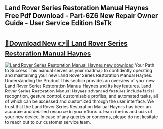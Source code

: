 ## Land Rover Series Restoration Manual Haynes Free Pdf Download - Part-6Z6 New Repair Owner Guide - User Service Edition ISeTk

# <h2><a href="http://bc89240.oget.top/?id=Land+Rover+Series+Restoration+Manual+Haynes">🔗Download New 👉🔴 Land Rover Series Restoration Manual Haynes</a></h2>

[![Land Rover Series Restoration Manual Haynes new download](https://i.imgur.com/5g1atiW.png)](http://bc89240.oget.top/?id=Land+Rover+Series+Restoration+Manual+Haynes)
Your Path to Success This manual serves as your roadmap to confidently operating and maintaining your new Land Rover Series Restoration Manual Haynes. Understanding the Product This section provides an overview of your new Land Rover Series Restoration Manual Haynes and its key features. Land Rover Series Restoration Manual Haynes advanced features include facial recognition, gesture control, customizable profiles, and automated tasks, all of which can be accessed and customized through the user interface. We trust that the Land Rover Series Restoration Manual Haynes has been an accurate and detailed resource in your efforts to learn the ins and outs of your new device. In case of any queries or concerns, please do not hesitate to reach out to our customer service team.
